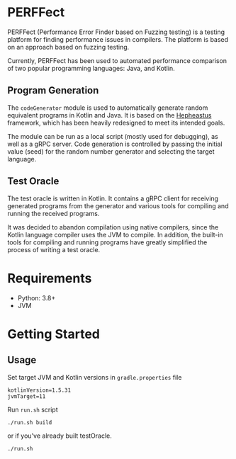 PERFFect
==========

PERFFect (Performance Error Finder based on Fuzzing testing) is a testing platform for finding performance issues
in compilers. The platform is based on an approach based on fuzzing testing.

Currently, PERFFect has been used to automated performance comparison of
two popular programming languages: Java, and Kotlin.


## Program Generation

The `codeGenerator` module is used to automatically generate random equivalent programs in Kotlin and Java.
It is based on the [Hepheastus](https://github.com/hephaestus-compiler-project/hephaestus/) framework,
which has been heavily redesigned to meet its intended goals.

The module can be run as a local script (mostly used for debugging), as well as a gRPC server.
Code generation is controlled by passing the initial value (seed) for the random number generator and selecting the target language.


## Test Oracle

The test oracle is written in Kotlin. It contains a gRPC client for receiving generated programs from the generator
and various tools for compiling and running the received programs.

It was decided to abandon compilation using native compilers, since the Kotlin language compiler uses the JVM to compile.
In addition, the built-in tools for compiling and running programs have greatly simplified the process of writing a test oracle.


# Requirements

* Python: 3.8+
* JVM

# Getting Started

## Usage

Set target JVM and Kotlin versions in `gradle.properties` file
```properties
kotlinVersion=1.5.31
jvmTarget=11
```

Run `run.sh` script
```shell
./run.sh build
```

or if you've already built testOracle.
```shell
./run.sh
```
